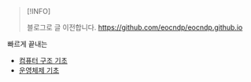 > [!INFO]
> 
> 블로그로 글 이전합니다. https://github.com/eocndp/eocndp.github.io

빠르게 끝내는

* [컴퓨터 구조 기초](./cs.md)
* [운영체제 기초](./os.md)
